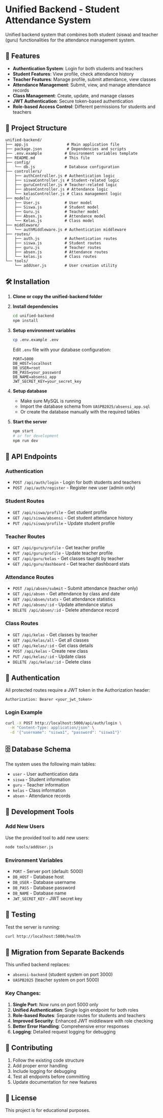 # Unified Backend - Student Attendance System

Unified backend system that combines both student (siswa) and teacher (guru) functionalities for the attendance management system.

## 🚀 Features

- **Authentication System**: Login for both students and teachers
- **Student Features**: View profile, check attendance history
- **Teacher Features**: Manage profile, submit attendance, view classes
- **Attendance Management**: Submit, view, and manage attendance records
- **Class Management**: Create, update, and manage classes
- **JWT Authentication**: Secure token-based authentication
- **Role-based Access Control**: Different permissions for students and teachers

## 📁 Project Structure

```
unified-backend/
├── app.js                 # Main application file
├── package.json           # Dependencies and scripts
├── .env.example          # Environment variables template
├── README.md             # This file
├── config/
│   └── db.js             # Database configuration
├── controllers/
│   ├── authController.js # Authentication logic
│   ├── siswaController.js # Student-related logic
│   ├── guruController.js # Teacher-related logic
│   ├── absenController.js # Attendance logic
│   └── kelasController.js # Class management logic
├── models/
│   ├── User.js           # User model
│   ├── Siswa.js          # Student model
│   ├── Guru.js           # Teacher model
│   ├── Absen.js          # Attendance model
│   └── Kelas.js          # Class model
├── middleware/
│   └── authMiddleware.js # Authentication middleware
├── routes/
│   ├── auth.js           # Authentication routes
│   ├── siswa.js          # Student routes
│   ├── guru.js           # Teacher routes
│   ├── absen.js          # Attendance routes
│   └── kelas.js          # Class routes
└── tools/
    └── addUser.js        # User creation utility
```

## 🛠️ Installation

1. **Clone or copy the unified-backend folder**

2. **Install dependencies**
   ```bash
   cd unified-backend
   npm install
   ```

3. **Setup environment variables**
   ```bash
   cp .env.example .env
   ```
   Edit `.env` file with your database configuration:
   ```env
   PORT=5000
   DB_HOST=localhost
   DB_USER=root
   DB_PASS=your_password
   DB_NAME=absensi_app
   JWT_SECRET_KEY=your_secret_key
   ```

4. **Setup database**
   - Make sure MySQL is running
   - Import the database schema from `UASPB2025/absensi_app.sql`
   - Or create the database manually with the required tables

5. **Start the server**
   ```bash
   npm start
   # or for development
   npm run dev
   ```

## 📡 API Endpoints

### Authentication
- `POST /api/auth/login` - Login for both students and teachers
- `POST /api/auth/register` - Register new user (admin only)

### Student Routes
- `GET /api/siswa/profile` - Get student profile
- `GET /api/siswa/absensi` - Get student attendance history
- `PUT /api/siswa/profile` - Update student profile

### Teacher Routes
- `GET /api/guru/profile` - Get teacher profile
- `PUT /api/guru/profile` - Update teacher profile
- `GET /api/guru/kelas` - Get classes taught by teacher
- `GET /api/guru/dashboard` - Get teacher dashboard stats

### Attendance Routes
- `POST /api/absen/submit` - Submit attendance (teacher only)
- `GET /api/absen` - Get attendance by class and date
- `GET /api/absen/stats` - Get attendance statistics
- `PUT /api/absen/:id` - Update attendance status
- `DELETE /api/absen/:id` - Delete attendance record

### Class Routes
- `GET /api/kelas` - Get classes by teacher
- `GET /api/kelas/all` - Get all classes
- `GET /api/kelas/:id` - Get class details
- `POST /api/kelas` - Create new class
- `PUT /api/kelas/:id` - Update class
- `DELETE /api/kelas/:id` - Delete class

## 🔐 Authentication

All protected routes require a JWT token in the Authorization header:
```
Authorization: Bearer <your_jwt_token>
```

### Login Example
```bash
curl -X POST http://localhost:5000/api/auth/login \
  -H "Content-Type: application/json" \
  -d '{"username": "siswa1", "password": "siswa1"}'
```

## 🗄️ Database Schema

The system uses the following main tables:
- `user` - User authentication data
- `siswa` - Student information
- `guru` - Teacher information
- `kelas` - Class information
- `absen` - Attendance records

## 🔧 Development Tools

### Add New Users
Use the provided tool to add new users:
```bash
node tools/addUser.js
```

### Environment Variables
- `PORT` - Server port (default: 5000)
- `DB_HOST` - Database host
- `DB_USER` - Database username
- `DB_PASS` - Database password
- `DB_NAME` - Database name
- `JWT_SECRET_KEY` - JWT secret key

## 🚦 Testing

Test the server is running:
```bash
curl http://localhost:5000/health
```

## 📝 Migration from Separate Backends

This unified backend replaces:
- `absensi-backend` (student system on port 3000)
- `UASPB2025` (teacher system on port 5000)

### Key Changes:
1. **Single Port**: Now runs on port 5000 only
2. **Unified Authentication**: Single login endpoint for both roles
3. **Role-based Routes**: Separate routes for students and teachers
4. **Improved Security**: Enhanced JWT middleware with role checking
5. **Better Error Handling**: Comprehensive error responses
6. **Logging**: Detailed request logging for debugging

## 🤝 Contributing

1. Follow the existing code structure
2. Add proper error handling
3. Include logging for debugging
4. Test all endpoints before committing
5. Update documentation for new features

## 📄 License

This project is for educational purposes.
